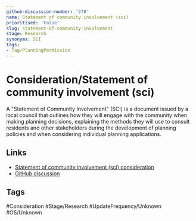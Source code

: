 ```yaml
---
github-discussion-number: '278'
name: Statement of community involvement (sci)
prioritised: 'False'
slug: statement-of-community-involvement
stage: Research
synonyms: SCI
tags:
- Tag/PlanningPermission
---
```


# Consideration/Statement of community involvement (sci)

A "Statement of Community Involvement" (SCI) is a document issued by a local council that outlines how they will engage with the community when making planning decisions, explaining the methods they will use to consult residents and other stakeholders during the development of planning policies and when considering individual planning applications.

## Links

* [Statement of community involvement (sci) consideration](https://design.planning.data.gov.uk/planning-consideration/statement-of-community-involvement)
* [GitHub discussion](https://github.com/digital-land/data-standards-backlog/discussions/278)

## Tags

#Consideration #Stage/Research #UpdateFrequency/Unknown #OS/Unknown